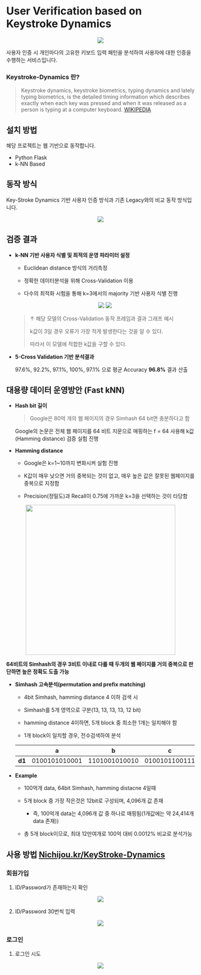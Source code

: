 # User Verification based on Keystroke Dynamics 
<p align="center">
  <a href="http://nichijou.kr:5073/"><img src="https://github.com/Xenia101/KeyStroke-Dynamics/blob/master/img/logo2.png?raw=true"></a>
</p>

사용자 인증 시 개인마다의 고유한 키보드 입력 패턴을 분석하여 사용자에 대한 인증을 수행하는 서비스입니다.

### Keystroke-Dynamics 란?
> Keystroke dynamics, keystroke biometrics, typing dynamics and lately typing biometrics, is the detailed timing information which describes exactly when each key was pressed and when it was released as a person is typing at a computer keyboard.
[WIKIPEDIA](https://en.wikipedia.org/wiki/Keystroke_dynamics)

## 설치 방법
해당 프로젝트는 웹 기반으로 동작합니다.
- Python Flask
- k-NN Based

## 동작 방식

Key-Stroke Dynamics 기반 사용자 인증 방식과 기존 Legacy와의 비교 동작 방식입니다.

<p align="center">
  <img src="https://github.com/Xenia101/Key-Stroke-Dynamics/blob/master/img/frame.png?raw=true">
</p>

## 검증 결과
- **k-NN 기반 사용자 식별 및 최적의 운영 파라미터 설정**

  - Euclidean distance 방식의 거리측정

  - 정확한 데이터분석을 위해 Cross-Validation 이용
  
  - 다수의 최적화 시험을 통해 k=3에서의 majority 기반 사용자 식별 진행

  <p align="center">
    <img src="https://github.com/Xenia101/KeyStroke-Dynamics/blob/master/img/cross-validation.png?raw=true">
    <img src="https://github.com/Xenia101/KeyStroke-Dynamics/blob/master/img/graph.png?raw=true">
  </p>
  
  > ↑ 해당 모델의 Cross-Validation 동작 프레임과 결과 그래프 예시
  >
  > k값이 3일 경우 오류가 가장 적게 발생한다는 것을 알 수 있다. 
  >
  > 따라서 이 모델에 적합한 k값을 구할 수 있다.

- **5-Cross Validation 기반 분석결과**

  97.6%, 92.2%, 97.1%, 100%, 97.1% 으로 평균 Accuracy **96.8%** 결과 산출


## 대용량 데이터 운영방안 (Fast kNN)

- <strong>Hash bit 길이</strong>

  > Google은 80억 개의 웹 페이지의 경우 Simhash 64 bit면 충분하다고 함

  Google의 논문은 전체 웹 페이지를 64 비트 지문으로 매핑하는 f = 64 사용해 k값(Hamming distance) 검증 실험 진행

- <strong>Hamming distance</strong>

  - Google은 k=1~10까지 변화시켜 실험 진행
  
  - K값이 매우 낮으면 거의 중복되는 것이 없고, 매우 높은 값은 잘못된 웹페이지를 중복으로 지정함
  
  - Precision(정밀도)과 Recall이 0.75에 가까운 k=3을 선택하는 것이 타당함

<p align="center">
  <img width="400" src="https://github.com/Xenia101/Key-Stroke-Dynamics/blob/master/img/hamming_distance_graph.png?raw=true">
</p>

  **64비트의 Simhash의 경우 3비트 이내로 다를 때 두개의 웹 페이지를 거의 중복으로 판단하면 높은 정확도 도출 가능**

- <strong>Simhash 고속분석(permutation and prefix matching)</strong>

  - 4bit Simhash, hamming distance 4 이하 검색 시
  
  - Simhash를 5개 영역으로 구분(13, 13, 13, 13, 12 bit)
  
  - hamming distance 4이하면, 5개 block 중 최소한 1개는 일치해야 함
  
  - 1개 block이 일치할 경우, 전수검색하여 분석

  |  |  <center>a</center> |  <center>b</center> |  <center>c</center> | <center>d</center> | <center>e</center> |
  |:--------:|:--------:|:--------:|:--------:|:--------:|:--------:|
  |**d1** | <center>0100101010001</center> | <center>1101001010010</center> | <center>0100101100111</center> | <center>0100010101001</center> | <center>010010110010</center> |


- <strong>Example</strong>

  - 100억개 data, 64bit Simhash, hamming distacne 4일때

  - 5개 block 중 가장 작은것은 12bit로 구성되며, 4,096개 값 존재 
    * 즉, 100억개 data는 4,096개 값 중 하나로 매핑됨(1개값에는 약 24,414개 data 존재))
    
  - 총 5개 block이므로, 최대 12만여개로 100억 대비 0.0012% 비교로 분석가능

## 사용 방법 [Nichijou.kr/KeyStroke-Dynamics](http://nichijou.kr:5073/)
### 회원가입 

1. ID/Password가 존재하는지 확인

<p align="center">
  <img src="https://github.com/Xenia101/Key-Stroke-Dynamics/blob/master/img/sign%20up/1.PNG?raw=true">
</p>

2. ID/Password 30번씩 입력

<p align="center">
  <img src="https://github.com/Xenia101/Key-Stroke-Dynamics/blob/master/img/sign%20up/2.PNG?raw=true">
</p>

### 로그인

1. 로그인 시도

<p align="center">
  <img src="https://github.com/Xenia101/Key-Stroke-Dynamics/blob/master/img/sign%20in/2.PNG?raw=true">
</p>


